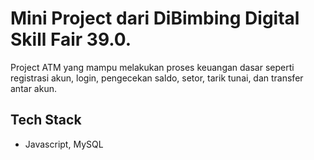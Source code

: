 # Mini Project dari DiBimbing Digital Skill Fair 39.0.

Project ATM yang mampu melakukan proses keuangan dasar seperti registrasi akun, login, pengecekan saldo, setor, tarik tunai, dan transfer antar akun.

## Tech Stack

- Javascript, MySQL
